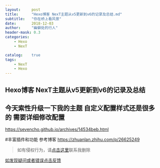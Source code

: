 ```yaml
---
layout:     post
title:      "Hexo博客 NexT主题从v5更新到v6的记录及总结.md"
subtitle:   "你在桥上看风景"
date:       2018-12-03
author:     "幽僻处的行人"
header-mask: 0.3
categories:
    - Hexo 
    - NexT  

catalog:    true
tags:
    - NexT
    - Hexo
---
```



 Hexo博客 NexT主题从v5更新到v6的记录及总结
---
## 今天索性升级一下我的主题 自定义配置样式还是很多的 需要详细修改配置
https://sevencho.github.io/archives/14534beb.html


#丰富插件和功能 参考博客
https://zhuanlan.zhihu.com/p/26625249


>如有侵权行为，请[点击这里](https://github.com/libaibuzai/libaibuzai/issues)联系我删除

[如发现疑问或者错误点击反馈](https://github.com/libaibuzai/libaibuzai/issues)